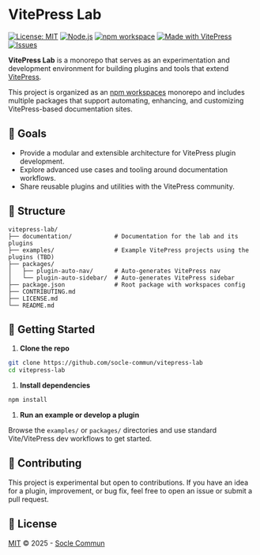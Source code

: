 # VitePress Lab

[![License: MIT](https://img.shields.io/badge/License-MIT-yellow.svg)](./LICENSE.md)
[![Node.js](https://img.shields.io/badge/Node.js-≥22.0.0-blue.svg)](https://nodejs.org/)
[![npm workspace](https://img.shields.io/badge/npm-workspaces-orange)](https://docs.npmjs.com/cli/v8/using-npm/workspaces)
[![Made with VitePress](https://img.shields.io/badge/Made%20with-VitePress-4baaaa?logo=vite)](https://vitepress.dev/)
[![Issues](https://img.shields.io/github/issues/socle-commun/vitepress-lab)](https://github.com/socle-commun/vitepress-lab/issues)

**VitePress Lab** is a monorepo that serves as an experimentation and development environment for building plugins and tools that extend [VitePress](https://vitepress.dev/).

This project is organized as an [npm workspaces](https://docs.npmjs.com/cli/v8/using-npm/workspaces) monorepo and includes multiple packages that support automating, enhancing, and customizing VitePress-based documentation sites.

## 🧭 Goals

- Provide a modular and extensible architecture for VitePress plugin development.
- Explore advanced use cases and tooling around documentation workflows.
- Share reusable plugins and utilities with the VitePress community.

## 📁 Structure

```text
vitepress-lab/
├── documentation/            # Documentation for the lab and its plugins
├── examples/                 # Example VitePress projects using the plugins (TBD)
├── packages/
│   ├── plugin-auto-nav/      # Auto-generates VitePress nav
│   └── plugin-auto-sidebar/  # Auto-generates VitePress sidebar
├── package.json              # Root package with workspaces config
├── CONTRIBUTING.md
├── LICENSE.md
└── README.md
```

## 🚀 Getting Started

1. **Clone the repo**

```bash
git clone https://github.com/socle-commun/vitepress-lab
cd vitepress-lab
```

1. **Install dependencies**

```bash
npm install
```

1. **Run an example or develop a plugin**

Browse the `examples/` or `packages/` directories and use standard Vite/VitePress dev workflows to get started.

## 🤝 Contributing

This project is experimental but open to contributions. If you have an idea for a plugin, improvement, or bug fix, feel free to open an issue or submit a pull request.

## 📜 License

[MIT](./LICENSE.md) © 2025 - [Socle Commun](https://github.com/socle-commun)
